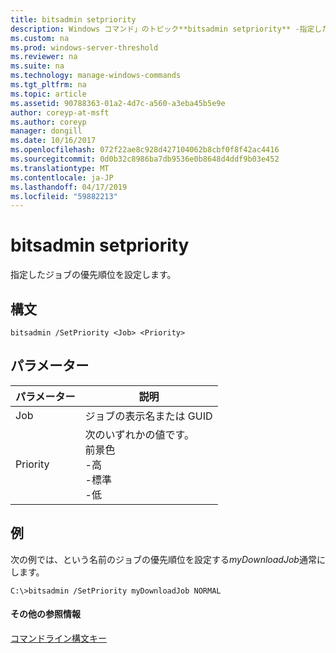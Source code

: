 ```yaml
---
title: bitsadmin setpriority
description: Windows コマンド」のトピック**bitsadmin setpriority** -指定したジョブの優先順位を設定します。
ms.custom: na
ms.prod: windows-server-threshold
ms.reviewer: na
ms.suite: na
ms.technology: manage-windows-commands
ms.tgt_pltfrm: na
ms.topic: article
ms.assetid: 90788363-01a2-4d7c-a560-a3eba45b5e9e
author: coreyp-at-msft
ms.author: coreyp
manager: dongill
ms.date: 10/16/2017
ms.openlocfilehash: 072f22ae8c928d427104062b8cbf0f8f42ac4416
ms.sourcegitcommit: 0d0b32c8986ba7db9536e0b8648d4ddf9b03e452
ms.translationtype: MT
ms.contentlocale: ja-JP
ms.lasthandoff: 04/17/2019
ms.locfileid: "59882213"
---
```

# <a name="bitsadmin-setpriority"></a>bitsadmin setpriority



指定したジョブの優先順位を設定します。

## <a name="syntax"></a>構文

```
bitsadmin /SetPriority <Job> <Priority>
```

## <a name="parameters"></a>パラメーター

|パラメーター|説明|
|---------|-----------|
|Job|ジョブの表示名または GUID|
|Priority|次のいずれかの値です。</br>前景色</br>-高</br>-標準</br>-低|

## <a name="BKMK_examples"></a>例

次の例では、という名前のジョブの優先順位を設定する*myDownloadJob*通常にします。
```
C:\>bitsadmin /SetPriority myDownloadJob NORMAL
```

#### <a name="additional-references"></a>その他の参照情報

[コマンドライン構文キー](command-line-syntax-key.md)